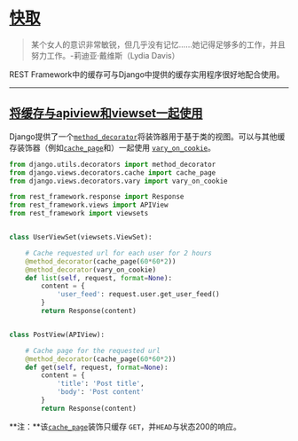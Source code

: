 # [快取](https://www.django-rest-framework.org/api-guide/caching/#caching)

> 某个女人的意识非常敏锐，但几乎没有记忆……她记得足够多的工作，并且努力工作。-莉迪亚·戴维斯（Lydia Davis）

REST Framework中的缓存可与Django中提供的缓存实用程序很好地配合使用。

------

## [将缓存与apiview和viewset一起使用](https://www.django-rest-framework.org/api-guide/caching/#using-cache-with-apiview-and-viewsets)

Django提供了一个[`method_decorator`](https://docs.djangoproject.com/en/dev/topics/class-based-views/intro/#decorating-the-class)将装饰器用于基于类的视图。可以与其他缓存装饰器（例如[`cache_page`](https://docs.djangoproject.com/en/dev/topics/cache/#the-per-view-cache)和）一起使用 [`vary_on_cookie`](https://docs.djangoproject.com/en/dev/topics/http/decorators/#django.views.decorators.vary.vary_on_cookie)。

```python
from django.utils.decorators import method_decorator
from django.views.decorators.cache import cache_page
from django.views.decorators.vary import vary_on_cookie

from rest_framework.response import Response
from rest_framework.views import APIView
from rest_framework import viewsets


class UserViewSet(viewsets.ViewSet):

    # Cache requested url for each user for 2 hours
    @method_decorator(cache_page(60*60*2))
    @method_decorator(vary_on_cookie)
    def list(self, request, format=None):
        content = {
            'user_feed': request.user.get_user_feed()
        }
        return Response(content)


class PostView(APIView):

    # Cache page for the requested url
    @method_decorator(cache_page(60*60*2))
    def get(self, request, format=None):
        content = {
            'title': 'Post title',
            'body': 'Post content'
        }
        return Response(content)
```

**注：**该[`cache_page`](https://docs.djangoproject.com/en/dev/topics/cache/#the-per-view-cache)装饰只缓存 `GET`，并`HEAD`与状态200的响应。